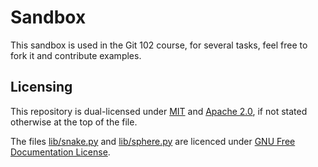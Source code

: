 # Sandbox

This sandbox is used in the Git 102 course, for several tasks, feel free to fork it and contribute examples.

## Licensing

This repository is dual-licensed under [MIT](LICENSE-MIT.md) and [Apache 2.0](LICENSE-APACHE.md), if not stated
otherwise at the top of the file.

The files [lib/snake.py](lib/snake.py) and [lib/sphere.py](lib/sphere.py) are licenced
under [GNU Free Documentation License](LICENSE-GFDL.md). 
